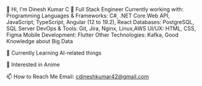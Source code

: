 👋 Hi, I'm Dinesh Kumar C
💼 Full Stack Engineer
Currently working with:
Programming Languages & Frameworks: C#, .NET Core Web API, JavaScript, 							TypeScript, Angular (12 to 19.2), React
Databases: PostgreSQL, SQL Server
DevOps & Tools: Git, Jira, Nginx, Linux,AWS
UI/UX: HTML, CSS, Figma
Mobile Development: Flutter
Other Technologies: Kafka, Good Knowledge about Big Data


🌱 Currently Learning
AI-related things

👀 Interested in
Anime


📫 How to Reach Me
Email: cdineshkumar42@gmail.com
